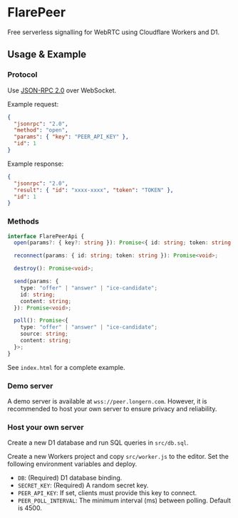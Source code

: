 # FlarePeer

Free serverless signalling for WebRTC using Cloudflare Workers and D1.

## Usage & Example

### Protocol

Use [JSON-RPC 2.0](https://www.jsonrpc.org/specification) over WebSocket.

Example request:

```json
{
  "jsonrpc": "2.0",
  "method": "open",
  "params": { "key": "PEER_API_KEY" },
  "id": 1
}
```

Example response:

```json
{
  "jsonrpc": "2.0",
  "result": { "id": "xxxx-xxxx", "token": "TOKEN" },
  "id": 1
}
```

### Methods

```typescript
interface FlarePeerApi {
  open(params?: { key?: string }): Promise<{ id: string; token: string }>;

  reconnect(params: { id: string; token: string }): Promise<void>;

  destroy(): Promise<void>;

  send(params: {
    type: "offer" | "answer" | "ice-candidate";
    id: string;
    content: string;
  }): Promise<void>;

  poll(): Promise<{
    type: "offer" | "answer" | "ice-candidate";
    source: string;
    content: string;
  }>;
}
```

See `index.html` for a complete example.

### Demo server

A demo server is available at `wss://peer.longern.com`.
However, it is recommended to host your own server to ensure privacy and reliability.

### Host your own server

Create a new D1 database and run SQL queries in `src/db.sql`.

Create a new Workers project and copy `src/worker.js` to the editor.
Set the following environment variables and deploy.

- `DB`: (Required) D1 database binding.
- `SECRET_KEY`: (Required) A random secret key.
- `PEER_API_KEY`: If set, clients must provide this key to connect.
- `PEER_POLL_INTERVAL`: The minimum interval (ms) between polling. Default is 4500.
